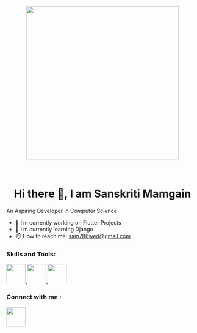 <div id="header" align="center">
  <img src="https://media0.giphy.com/media/hpXdHPfFI5wTABdDx9/giphy.gif?cid=6c09b9527z0nxk425bbz485f92xiccm0uhtp0yvrcmue35em&ep=v1_internal_gif_by_id&rid=giphy.gif&ct=g" width="400"/>
</div>
<br><br>
<h1><Center> Hi there 👋, I am Sanskriti Mamgain</h1>

 An Aspiring Developer in Computer Science
 
- 🔭 I’m currently working on Flutter Projects
- 🌱 I’m currently learning Django
- 📫 How to reach me: sam786wed@gmail.com

<h3>Skills and Tools:</h3>
<div>
  <a href="https://flutter.dev/">
<img src="https://w7.pngwing.com/pngs/537/866/png-transparent-flutter-hd-logo.png" width="50"/>
</a> 
<a href="https://www.djangoproject.com/">
<img src="https://banner2.cleanpng.com/20190623/yp/kisspng-python-computer-icons-programming-language-executa-1713885634631.webp" width="50"/>
</a> 
<a href="https://www.linkedin.com/in/sanskriti-mamgain-8b7ba1213/">
<img src="https://encrypted-tbn0.gstatic.com/images?q=tbn:ANd9GcRokEYt0yyh6uNDKL8uksVLlhZ35laKNQgZ9g&s" width="50"/>
</a> 

</div>

<h3>Connect with me :</h3>
<div>
<a href="https://www.linkedin.com/in/sanskriti-mamgain-8b7ba1213/">
<img src="https://encrypted-tbn0.gstatic.com/images?q=tbn:ANd9GcRokEYt0yyh6uNDKL8uksVLlhZ35laKNQgZ9g&s" width="50"/>
</a> 

</div>
